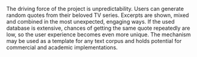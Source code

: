 The driving force of the project is unpredictability. Users can generate random quotes from their beloved TV series. Excerpts are shown, mixed and combined in the most unexpected, engaging ways. If the used database is extensive, chances of getting the same quote repeatedly are low, so the user experience becomes even more unique. The mechanism may be used as a template for any text corpus and holds potential for commercial and academic implementations. 
